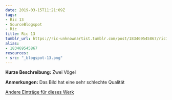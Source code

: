 ```yaml
---
date: 2019-03-15T11:21:09Z
tags:
- Ric 13
- SourceBlogspot
- Ric
title: Ric 13
tumblr_url: https://ric-unknownartist.tumblr.com/post/183469545867/ric13
alias:
- 183469545867
resources:
- src: "_blogspot-13.png"
---
```


**Kurze Beschreibung:** Zwei Vögel

**Anmerkungen:** Das Bild hat eine sehr schlechte Qualität

[Andere Einträge für dieses Werk](/tags/Ric-13)
